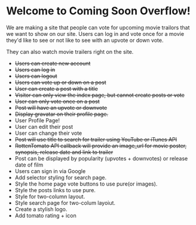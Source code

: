 Welcome to Coming Soon Overflow!
=

We are making a site that people can vote for upcoming movie trailors that we want to show on our site. Users can log in and vote once for a movie they'd like to see or not like to see with an upvote or down vote.

They can also watch movie trailers right on the site.

- ~~Users can create new account~~
- ~~Users can log in~~
- ~~Users can logout~~
- ~~Users can vote up or down on a post~~
- ~~User can create a post with a title~~
- ~~Visitor can only view the index page, but cannot create posts or vote~~
- ~~User can only vote once on a post~~
- ~~Post will have an upvote or downvote~~
- ~~Display gravatar on their profile page.~~
- User Profile Page! 
- User can edit their post
- User can change their vote
- ~~Post will use title to search for trailer using YouTube or iTunes API~~
- ~~RottenTomato API callback will provide an image_url for movie poster, synopsis, release date and link to trailer~~
- Post can be displayed by popularity (upvotes + downvotes) or release date of film
- Users can sign in via Google
- Add selector styling for search page.
- Style the home page vote buttons to use pure(or images).
- Style the posts links to use pure.
- Style for two-column layout.
- Style search page for two-colum layoiut.
- Create a stylish logo.
- Add tomato rating + icon
